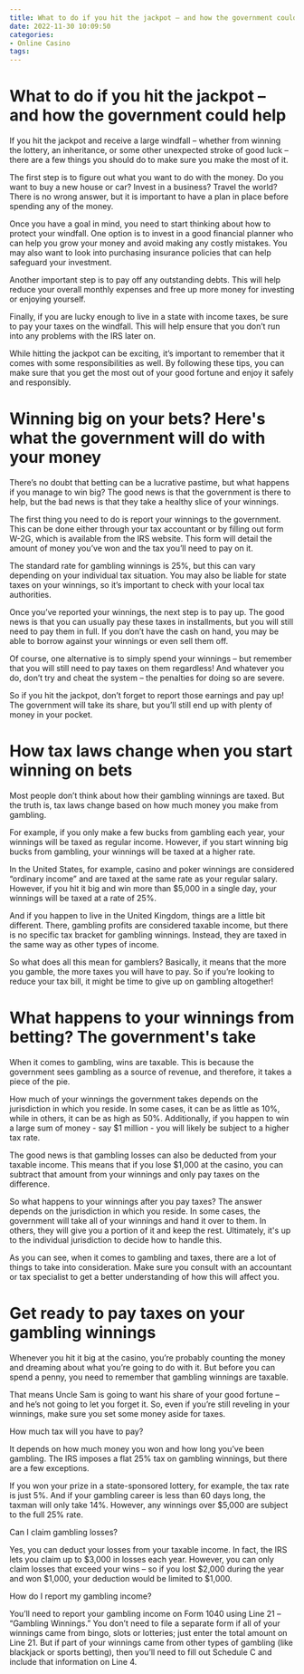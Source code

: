 ```yaml
---
title: What to do if you hit the jackpot – and how the government could help
date: 2022-11-30 10:09:50
categories:
- Online Casino
tags:
---
```



#  What to do if you hit the jackpot – and how the government could help

If you hit the jackpot and receive a large windfall – whether from winning the lottery, an inheritance, or some other unexpected stroke of good luck – there are a few things you should do to make sure you make the most of it.

The first step is to figure out what you want to do with the money. Do you want to buy a new house or car? Invest in a business? Travel the world? There is no wrong answer, but it is important to have a plan in place before spending any of the money.

Once you have a goal in mind, you need to start thinking about how to protect your windfall. One option is to invest in a good financial planner who can help you grow your money and avoid making any costly mistakes. You may also want to look into purchasing insurance policies that can help safeguard your investment.

Another important step is to pay off any outstanding debts. This will help reduce your overall monthly expenses and free up more money for investing or enjoying yourself.

Finally, if you are lucky enough to live in a state with income taxes, be sure to pay your taxes on the windfall. This will help ensure that you don’t run into any problems with the IRS later on.

While hitting the jackpot can be exciting, it’s important to remember that it comes with some responsibilities as well. By following these tips, you can make sure that you get the most out of your good fortune and enjoy it safely and responsibly.

#  Winning big on your bets? Here's what the government will do with your money

There’s no doubt that betting can be a lucrative pastime, but what happens if you manage to win big? The good news is that the government is there to help, but the bad news is that they take a healthy slice of your winnings.

The first thing you need to do is report your winnings to the government. This can be done either through your tax accountant or by filling out form W-2G, which is available from the IRS website. This form will detail the amount of money you’ve won and the tax you’ll need to pay on it.

The standard rate for gambling winnings is 25%, but this can vary depending on your individual tax situation. You may also be liable for state taxes on your winnings, so it’s important to check with your local tax authorities.

Once you’ve reported your winnings, the next step is to pay up. The good news is that you can usually pay these taxes in installments, but you will still need to pay them in full. If you don’t have the cash on hand, you may be able to borrow against your winnings or even sell them off.

Of course, one alternative is to simply spend your winnings – but remember that you will still need to pay taxes on them regardless! And whatever you do, don’t try and cheat the system – the penalties for doing so are severe.

So if you hit the jackpot, don’t forget to report those earnings and pay up! The government will take its share, but you’ll still end up with plenty of money in your pocket.

#  How tax laws change when you start winning on bets

Most people don’t think about how their gambling winnings are taxed. But the truth is, tax laws change based on how much money you make from gambling.

For example, if you only make a few bucks from gambling each year, your winnings will be taxed as regular income. However, if you start winning big bucks from gambling, your winnings will be taxed at a higher rate.

In the United States, for example, casino and poker winnings are considered “ordinary income” and are taxed at the same rate as your regular salary. However, if you hit it big and win more than $5,000 in a single day, your winnings will be taxed at a rate of 25%.

And if you happen to live in the United Kingdom, things are a little bit different. There, gambling profits are considered taxable income, but there is no specific tax bracket for gambling winnings. Instead, they are taxed in the same way as other types of income.

So what does all this mean for gamblers? Basically, it means that the more you gamble, the more taxes you will have to pay. So if you’re looking to reduce your tax bill, it might be time to give up on gambling altogether!

#  What happens to your winnings from betting? The government's take

When it comes to gambling, wins are taxable. This is because the government sees gambling as a source of revenue, and therefore, it takes a piece of the pie.

How much of your winnings the government takes depends on the jurisdiction in which you reside. In some cases, it can be as little as 10%, while in others, it can be as high as 50%. Additionally, if you happen to win a large sum of money - say $1 million - you will likely be subject to a higher tax rate.

The good news is that gambling losses can also be deducted from your taxable income. This means that if you lose $1,000 at the casino, you can subtract that amount from your winnings and only pay taxes on the difference.

So what happens to your winnings after you pay taxes? The answer depends on the jurisdiction in which you reside. In some cases, the government will take all of your winnings and hand it over to them. In others, they will give you a portion of it and keep the rest. Ultimately, it's up to the individual jurisdiction to decide how to handle this.

As you can see, when it comes to gambling and taxes, there are a lot of things to take into consideration. Make sure you consult with an accountant or tax specialist to get a better understanding of how this will affect you.

#  Get ready to pay taxes on your gambling winnings

Whenever you hit it big at the casino, you’re probably counting the money and dreaming about what you’re going to do with it. But before you can spend a penny, you need to remember that gambling winnings are taxable.

That means Uncle Sam is going to want his share of your good fortune – and he’s not going to let you forget it. So, even if you’re still reveling in your winnings, make sure you set some money aside for taxes.

How much tax will you have to pay?

It depends on how much money you won and how long you’ve been gambling. The IRS imposes a flat 25% tax on gambling winnings, but there are a few exceptions.

If you won your prize in a state-sponsored lottery, for example, the tax rate is just 5%. And if your gambling career is less than 60 days long, the taxman will only take 14%. However, any winnings over $5,000 are subject to the full 25% rate.

Can I claim gambling losses?

Yes, you can deduct your losses from your taxable income. In fact, the IRS lets you claim up to $3,000 in losses each year. However, you can only claim losses that exceed your wins – so if you lost $2,000 during the year and won $1,000, your deduction would be limited to $1,000.

How do I report my gambling income?

You’ll need to report your gambling income on Form 1040 using Line 21 – “Gambling Winnings.” You don’t need to file a separate form if all of your winnings came from bingo, slots or lotteries; just enter the total amount on Line 21. But if part of your winnings came from other types of gambling (like blackjack or sports betting), then you’ll need to fill out Schedule C and include that information on Line 4.